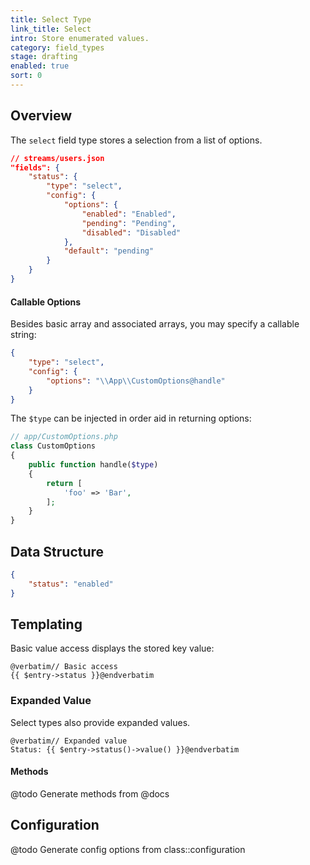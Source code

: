 ```yaml
---
title: Select Type
link_title: Select
intro: Store enumerated values.
category: field_types
stage: drafting
enabled: true
sort: 0
---
```


## Overview

The `select` field type stores a selection from a list of options.

```json
// streams/users.json
"fields": {
    "status": {
        "type": "select",
        "config": {
            "options": {
                "enabled": "Enabled",
                "pending": "Pending",
                "disabled": "Disabled"
            },
            "default": "pending"
        }
    }
}
```

#### Callable Options

Besides basic array and associated arrays, you may specify a callable string:

```json
{
    "type": "select",
    "config": {
        "options": "\\App\\CustomOptions@handle"
    }
}
```

The `$type` can be injected in order aid in returning options:

```php
// app/CustomOptions.php
class CustomOptions
{
    public function handle($type)
    {
        return [
            'foo' => 'Bar',
        ];
    }
}
```

## Data Structure

```json
{
    "status": "enabled"
}
```

## Templating

Basic value access displays the stored key value:

```blade
@verbatim// Basic access
{{ $entry->status }}@endverbatim
```

### Expanded Value

Select types also provide expanded values.

```blade
@verbatim// Expanded value
Status: {{ $entry->status()->value() }}@endverbatim
```

#### Methods

@todo Generate methods from @docs

## Configuration

@todo Generate config options from class::configuration
